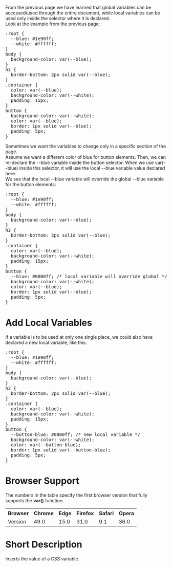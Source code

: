 From the previous page we have learned that global variables can be accessed/used through the entire document, while local variables can be used only inside the selector where it is declared.
<br>
Look at the example from the previous page:
<pre>
:root {
  --blue: #1e90ff;
  --white: #ffffff;
}
body {
  background-color: var(--blue);
}
h2 {
  border-bottom: 2px solid var(--blue);
}
.container {
  color: var(--blue);
  background-color: var(--white);
  padding: 15px;
}
button {
  background-color: var(--white);
  color: var(--blue);
  border: 1px solid var(--blue);
  padding: 5px;
}
</pre>
Sometimes we want the variables to change only in a specific section of the page.
<br>
Assume we want a different color of blue for button elements. Then, we can re-declare the --blue variable inside the button selector. When we use var(--blue) inside this selector, it will use the local --blue variable value declared here.
<br>
We see that the local --blue variable will override the global --blue variable for the button elements:
<pre>
:root {
  --blue: #1e90ff;
  --white: #ffffff;
}
body {
  background-color: var(--blue);
}
h2 {
  border-bottom: 2px solid var(--blue);
}
.container {
  color: var(--blue);
  background-color: var(--white);
  padding: 15px;
}
button {
  --blue: #0000ff; /* local variable will override global */
  background-color: var(--white);
  color: var(--blue);
  border: 1px solid var(--blue);
  padding: 5px;
}
</pre>
<h1>Add Local Variables</h1>
If a variable is to be used at only one single place, we could also have declared a new local variable, like this:
<pre>
:root {
  --blue: #1e90ff;
  --white: #ffffff;
}
body {
  background-color: var(--blue);
}
h2 {
  border-bottom: 2px solid var(--blue);
}
.container {
  color: var(--blue);
  background-color: var(--white);
  padding: 15px;
}
button {
  --button-blue: #0000ff; /* new local variable */
  background-color: var(--white);
  color: var(--button-blue);
  border: 1px solid var(--button-blue);
  padding: 5px;
}
</pre>
<h1>Browser Support</h1>
The numbers in the table specify the first browser version that fully supports the <b>var()</b> function.
<table class="ws-table-all notranslate">
  <tr>
    <th>Browser</th>
    <th>Chrome</th>
    <th>Edge</th>
    <th>Firefox</th>
    <th>Safari</th>
    <th>Opera</th>
  </tr>
  <tr>
    <td>Version</td>
    <td>49.0</td>
    <td>15.0</td>
    <td>31.0</td>
    <td>9.1</td>
    <td>36.0</td>
  </tr>
</table>
<h1>Short Description</h1>
Inserts the value of a CSS variable.
